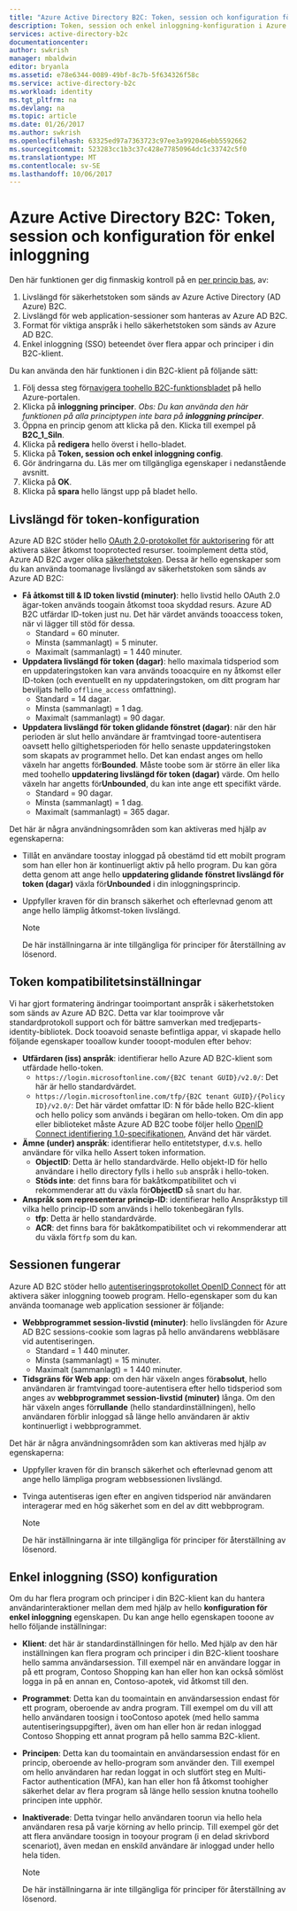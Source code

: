 ```yaml
---
title: "Azure Active Directory B2C: Token, session och konfiguration för enkel inloggning | Microsoft Docs"
description: Token, session och enkel inloggning-konfiguration i Azure Active Directory B2C
services: active-directory-b2c
documentationcenter: 
author: swkrish
manager: mbaldwin
editor: bryanla
ms.assetid: e78e6344-0089-49bf-8c7b-5f634326f58c
ms.service: active-directory-b2c
ms.workload: identity
ms.tgt_pltfrm: na
ms.devlang: na
ms.topic: article
ms.date: 01/26/2017
ms.author: swkrish
ms.openlocfilehash: 63325ed97a7363723c97ee3a992046ebb5592662
ms.sourcegitcommit: 523283cc1b3c37c428e77850964dc1c33742c5f0
ms.translationtype: MT
ms.contentlocale: sv-SE
ms.lasthandoff: 10/06/2017
---
```

# <a name="azure-active-directory-b2c-token-session-and-single-sign-on-configuration"></a>Azure Active Directory B2C: Token, session och konfiguration för enkel inloggning
Den här funktionen ger dig finmaskig kontroll på en [per princip bas](active-directory-b2c-reference-policies.md), av:

1. Livslängd för säkerhetstoken som sänds av Azure Active Directory (AD Azure) B2C.
2. Livslängd för web application-sessioner som hanteras av Azure AD B2C.
3. Format för viktiga anspråk i hello säkerhetstoken som sänds av Azure AD B2C.
4. Enkel inloggning (SSO) beteendet över flera appar och principer i din B2C-klient.

Du kan använda den här funktionen i din B2C-klient på följande sätt:

1. Följ dessa steg för[navigera toohello B2C-funktionsbladet](active-directory-b2c-app-registration.md#navigate-to-b2c-settings) på hello Azure-portalen.
2. Klicka på **inloggning principer**. *Obs: Du kan använda den här funktionen på alla principtypen inte bara på **inloggning principer***.
3. Öppna en princip genom att klicka på den. Klicka till exempel på **B2C_1_SiIn**.
4. Klicka på **redigera** hello överst i hello-bladet.
5. Klicka på **Token, session och enkel inloggning config**.
6. Gör ändringarna du. Läs mer om tillgängliga egenskaper i nedanstående avsnitt.
7. Klicka på **OK**.
8. Klicka på **spara** hello längst upp på bladet hello.

## <a name="token-lifetimes-configuration"></a>Livslängd för token-konfiguration
Azure AD B2C stöder hello [OAuth 2.0-protokollet för auktorisering](active-directory-b2c-reference-protocols.md) för att aktivera säker åtkomst tooprotected resurser. tooimplement detta stöd, Azure AD B2C avger olika [säkerhetstoken](active-directory-b2c-reference-tokens.md). Dessa är hello egenskaper som du kan använda toomanage livslängd av säkerhetstoken som sänds av Azure AD B2C:

* **Få åtkomst till & ID token livstid (minuter)**: hello livstid hello OAuth 2.0 ägar-token används toogain åtkomst tooa skyddad resurs. Azure AD B2C utfärdar ID-token just nu. Det här värdet används tooaccess token, när vi lägger till stöd för dessa.
  * Standard = 60 minuter.
  * Minsta (sammanlagt) = 5 minuter.
  * Maximalt (sammanlagt) = 1 440 minuter.
* **Uppdatera livslängd för token (dagar)**: hello maximala tidsperiod som en uppdateringstoken kan vara används tooacquire en ny åtkomst eller ID-token (och eventuellt en ny uppdateringstoken, om ditt program har beviljats hello `offline_access` omfattning).
  * Standard = 14 dagar.
  * Minsta (sammanlagt) = 1 dag.
  * Maximalt (sammanlagt) = 90 dagar.
* **Uppdatera livslängd för token glidande fönstret (dagar)**: när den här perioden är slut hello användare är framtvingad toore-autentisera oavsett hello giltighetsperioden för hello senaste uppdateringstoken som skapats av programmet hello. Det kan endast anges om hello växeln har angetts för**Bounded**. Måste toobe som är större än eller lika med toohello **uppdatering livslängd för token (dagar)** värde. Om hello växeln har angetts för**Unbounded**, du kan inte ange ett specifikt värde.
  * Standard = 90 dagar.
  * Minsta (sammanlagt) = 1 dag.
  * Maximalt (sammanlagt) = 365 dagar.

Det här är några användningsområden som kan aktiveras med hjälp av egenskaperna:

* Tillåt en användare toostay inloggad på obestämd tid ett mobilt program som han eller hon är kontinuerligt aktiv på hello program. Du kan göra detta genom att ange hello **uppdatering glidande fönstret livslängd för token (dagar)** växla för**Unbounded** i din inloggningsprincip.
* Uppfyller kraven för din bransch säkerhet och efterlevnad genom att ange hello lämplig åtkomst-token livslängd.

    > [!NOTE]
    > De här inställningarna är inte tillgängliga för principer för återställning av lösenord.
    > 
    > 

## <a name="token-compatibility-settings"></a>Token kompatibilitetsinställningar
Vi har gjort formatering ändringar tooimportant anspråk i säkerhetstoken som sänds av Azure AD B2C. Detta var klar tooimprove vår standardprotokoll support och för bättre samverkan med tredjeparts-identity-bibliotek. Dock tooavoid senaste befintliga appar, vi skapade hello följande egenskaper tooallow kunder tooopt-modulen efter behov:

* **Utfärdaren (iss) anspråk**: identifierar hello Azure AD B2C-klient som utfärdade hello-token.
  * `https://login.microsoftonline.com/{B2C tenant GUID}/v2.0/`: Det här är hello standardvärdet.
  * `https://login.microsoftonline.com/tfp/{B2C tenant GUID}/{Policy ID}/v2.0/`: Det här värdet omfattar ID: N för både hello B2C-klient och hello policy som används i begäran om hello-token. Om din app eller biblioteket måste Azure AD B2C toobe följer hello [OpenID Connect identifiering 1.0-specifikationen](http://openid.net/specs/openid-connect-discovery-1_0.html), Använd det här värdet.
* **Ämne (under) anspråk**: identifierar hello entitetstyper, d.v.s. hello användare för vilka hello Assert token information.
  * **ObjectID**: Detta är hello standardvärde. Hello objekt-ID för hello användare i hello directory fylls i hello `sub` anspråk i hello-token.
  * **Stöds inte**: det finns bara för bakåtkompatibilitet och vi rekommenderar att du växla för**ObjectID** så snart du har.
* **Anspråk som representerar princip-ID**: identifierar hello Anspråkstyp till vilka hello princip-ID som används i hello tokenbegäran fylls.
  * **tfp**: Detta är hello standardvärde.
  * **ACR**: det finns bara för bakåtkompatibilitet och vi rekommenderar att du växla för`tfp` som du kan.

## <a name="session-behavior"></a>Sessionen fungerar
Azure AD B2C stöder hello [autentiseringsprotokollet OpenID Connect](active-directory-b2c-reference-oidc.md) för att aktivera säker inloggning tooweb program. Hello-egenskaper som du kan använda toomanage web application sessioner är följande:

* **Webbprogrammet session-livstid (minuter)**: hello livslängden för Azure AD B2C sessions-cookie som lagras på hello användarens webbläsare vid autentiseringen.
  * Standard = 1 440 minuter.
  * Minsta (sammanlagt) = 15 minuter.
  * Maximalt (sammanlagt) = 1 440 minuter.
* **Tidsgräns för Web app**: om den här växeln anges för**absolut**, hello användaren är framtvingad toore-autentisera efter hello tidsperiod som anges av **webbprogrammet session-livstid (minuter)** långa. Om den här växeln anges för**rullande** (hello standardinställningen), hello användaren förblir inloggad så länge hello användaren är aktiv kontinuerligt i webbprogrammet.

Det här är några användningsområden som kan aktiveras med hjälp av egenskaperna:

* Uppfyller kraven för din bransch säkerhet och efterlevnad genom att ange hello lämpliga program webbsessionen livslängd.
* Tvinga autentiseras igen efter en angiven tidsperiod när användaren interagerar med en hög säkerhet som en del av ditt webbprogram. 

    > [!NOTE]
    > De här inställningarna är inte tillgängliga för principer för återställning av lösenord.
    > 
    > 

## <a name="single-sign-on-sso-configuration"></a>Enkel inloggning (SSO) konfiguration
Om du har flera program och principer i din B2C-klient kan du hantera användarinteraktioner mellan dem med hjälp av hello **konfiguration för enkel inloggning** egenskapen. Du kan ange hello egenskapen tooone av hello följande inställningar:

* **Klient**: det här är standardinställningen för hello. Med hjälp av den här inställningen kan flera program och principer i din B2C-klient tooshare hello samma användarsession. Till exempel när en användare loggar in på ett program, Contoso Shopping kan han eller hon kan också sömlöst logga in på en annan en, Contoso-apotek, vid åtkomst till den.
* **Programmet**: Detta kan du toomaintain en användarsession endast för ett program, oberoende av andra program. Till exempel om du vill att hello användaren toosign i tooContoso apotek (med hello samma autentiseringsuppgifter), även om han eller hon är redan inloggad Contoso Shopping ett annat program på hello samma B2C-klient. 
* **Principen**: Detta kan du toomaintain en användarsession endast för en princip, oberoende av hello-program som använder den. Till exempel om hello användaren har redan loggat in och slutfört steg en Multi-Factor authentication (MFA), kan han eller hon få åtkomst toohigher säkerhet delar av flera program så länge hello session knutna toohello principen inte upphör.
* **Inaktiverade**: Detta tvingar hello användaren toorun via hello hela användaren resa på varje körning av hello princip. Till exempel gör det att flera användare toosign in tooyour program (i en delad skrivbord scenariot), även medan en enskild användare är inloggad under hello hela tiden.

    > [!NOTE]
    > De här inställningarna är inte tillgängliga för principer för återställning av lösenord.
    > 
    > 

